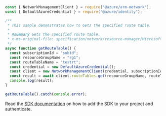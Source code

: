 ```javascript
const { NetworkManagementClient } = require("@azure/arm-network");
const { DefaultAzureCredential } = require("@azure/identity");

/**
 * This sample demonstrates how to Gets the specified route table.
 *
 * @summary Gets the specified route table.
 * x-ms-original-file: specification/network/resource-manager/Microsoft.Network/stable/2021-08-01/examples/RouteTableGet.json
 */
async function getRouteTable() {
  const subscriptionId = "subid";
  const resourceGroupName = "rg1";
  const routeTableName = "testrt";
  const credential = new DefaultAzureCredential();
  const client = new NetworkManagementClient(credential, subscriptionId);
  const result = await client.routeTables.get(resourceGroupName, routeTableName);
  console.log(result);
}

getRouteTable().catch(console.error);
```

Read the [SDK documentation](https://github.com/Azure/azure-sdk-for-js/blob/%40azure%2Farm-network_28.0.0/sdk/network/arm-network/README.md) on how to add the SDK to your project and authenticate.
